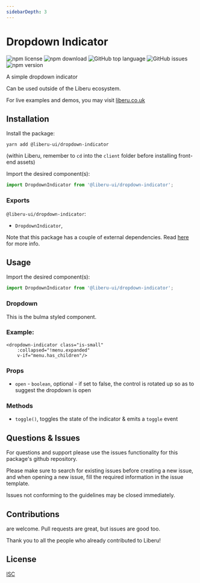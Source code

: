```yaml
---
sidebarDepth: 3
---
```


# Dropdown Indicator

![npm license](https://img.shields.io/npm/l/@liberu-ui/dropdown.svg) 
![npm download](https://img.shields.io/npm/dm/@liberu-ui/dropdown.svg) 
![GitHub top language](https://img.shields.io/github/languages/top/liberu-ui/dropdown.svg) 
![GitHub issues](https://img.shields.io/github/issues/liberu-ui/dropdown.svg) 
![npm version](https://img.shields.io/npm/v/@liberu-ui/dropdown.svg) 

A simple dropdown indicator

Can be used outside of the Liberu ecosystem.

For live examples and demos, you may visit [liberu.co.uk](https://www.liberu.co.uk)

## Installation

Install the package:
```
yarn add @liberu-ui/dropdown-indicator
```

(within Liberu, remember to `cd` into the `client` folder before installing front-end assets)

Import the desired component(s):
```js
import DropdownIndicator from '@liberu-ui/dropdown-indicator';
```

### Exports

`@liberu-ui/dropdown-indicator`:
- `DropdownIndicator`,


Note that this package has a couple of external dependencies. 
Read [here](https://docs.liberu.co.uk/frontend/#other-dependencies) for more info.

## Usage
Import the desired component(s):
```js
import DropdownIndicator from '@liberu-ui/dropdown-indicator';
```

### Dropdown
This is the bulma styled component.

### Example:
```vue
<dropdown-indicator class="is-small"
    :collapsed="!menu.expanded"
    v-if="menu.has_children"/>
```

### Props
- `open` - `boolean`, optional - if set to false, the control is rotated up so as to suggest the dropdown is open 


### Methods
- `toggle()`, toggles the state of the indicator & emits a `toggle` event

## Questions & Issues

For questions and support please use the issues functionality
for this package's github repository.

Please make sure to search for existing issues before creating a new issue,
and when opening a new issue, fill the required information in the issue template.

Issues not conforming to the guidelines may be closed immediately.

## Contributions

are welcome. Pull requests are great, but issues are good too.

Thank you to all the people who already contributed to Liberu!

## License

[ISC](https://opliberuurce.org/licenses/ISC)
